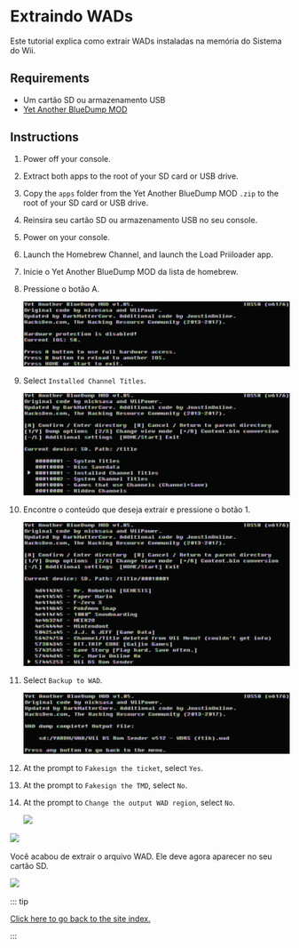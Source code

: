 # Extraindo WADs

Este tutorial explica como extrair WADs instaladas na memória do Sistema do Wii.

## Requirements

- Um cartão SD ou armazenamento USB
- [Yet Another BlueDump MOD](https://oscwii.org/library/app/Yet-Another-BlueDump-Mod)

## Instructions

1. Power off your console.

2. Extract both apps to the root of your SD card or USB drive.

3. Copy the `apps` folder from the Yet Another BlueDump MOD `.zip` to the root of your SD card or USB drive.

4. Reinsira seu cartão SD ou armazenamento USB no seu console.

5. Power on your console.

6. Launch the Homebrew Channel, and launch the Load Priiloader app.

7. Inicie o Yet Another BlueDump MOD da lista de homebrew.

8. Pressione o botão A.

   ![](/images/homebrew/DumpWADS/1.png)

9. Select `Installed Channel Titles`.

   ![](/images/homebrew/DumpWADS/2.png)

10. Encontre o conteúdo que deseja extrair e pressione o botão 1.

    ![](/images/homebrew/DumpWADS/3.png)

11. Select `Backup to WAD`.

    ![](/images/homebrew/DumpWADS/4.png)

12. At the prompt to `Fakesign the ticket`, select `Yes`.

13. At the prompt to `Fakesign the TMD`, select `No`.

14. At the prompt to `Change the output WAD region`, select `No`.

    ![](/images/homebrew/DumpWADS/5.png)

![](/images/homebrew/DumpWADS/6.png)

Você acabou de extrair o arquivo WAD. Ele deve agora aparecer no seu cartão SD.

![](/images/homebrew/DumpWADS/7.png)

::: tip

[Click here to go back to the site index.](site-navigation)

:::
